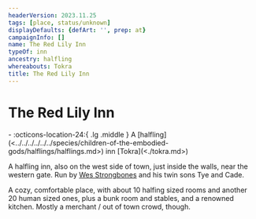 ```yaml
---
headerVersion: 2023.11.25
tags: [place, status/unknown]
displayDefaults: {defArt: '', prep: at}
campaignInfo: []
name: The Red Lily Inn
typeOf: inn
ancestry: halfling
whereabouts: Tokra
title: The Red Lily Inn
---
```

# The Red Lily Inn
<div class="grid cards ext-narrow-margin ext-one-column" markdown>
-    :octicons-location-24:{ .lg .middle } A [halfling](<../../../../../../species/children-of-the-embodied-gods/halflings/halflings.md>) inn [Tokra](<./tokra.md>)  
</div>


A halfling inn, also on the west side of town, just inside the walls, near the western gate. Run by [Wes Strongbones](<../../../../../../people/halflings/wes-strongbones.md>) and his twin sons Tye and Cade. 

A cozy, comfortable place, with about 10 halfing sized rooms and another 20 human sized ones, plus a bunk room and stables, and a renowned kitchen. Mostly a merchant / out of town crowd, though.

